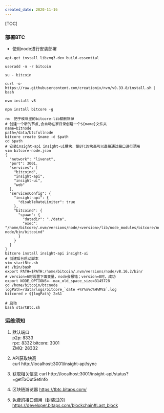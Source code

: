 ```yaml
---
created_date: 2020-11-16
---
```


[TOC]

### 部署BTC

- 使用node进行安装部署

```shell
apt-get install libzmq3-dev build-essential 

useradd -m -r bitcoin

su - bitcoin

curl -o- https://raw.githubusercontent.com/creationix/nvm/v0.33.8/install.sh | bash

nvm install v8

npm install bitcore -g

rm  把子模块里的bitcore-lib都删除掉 
# 创建一个新的节点,会自动在家目录创建一个${name}文件夹
name=bitnode
path=/data/btcfullnode
bitcore create $name -d $path
cd $path
# 安装insight-api insight-ui模块，使BTC的块高可以直接通过接口进行调用
vim bitcore-node.json
{
  "network": "livenet",
  "port": 3001,
  "services": [
    "bitcoind",
    "insight-api",
    "insight-ui",
    "web"
  ],
  "servicesConfig": {
    "insight-api": {
      "disableRateLimiter": true
    },
    "bitcoind": {
      "spawn": {
        "datadir": "./data",
        "exec": "/home/bitcore/.nvm/versions/node/<version>/lib/node_modules/bitcore/node_modules/bitcore-node/bin/bitcoind"
      }
    }
  }
}
bitcore install insight-api insight-ui
# 创建后台启动脚本
vim startBtc.sh
#! /bin/bash
export PATH=$PATH:/home/bitcoin/.nvm/versions/node/v8.16.2/bin/
# version=6时设置下面变量，node会报错；version=8时，成功
export NODE_OPTIONS=--max_old_space_size=3145728
cd /home/bitcoin/btcnode
logPath=/data/logs/bitcore_`date +%Y%m%d%H%M%S`.log
bitcored > ${logPath} 2>&1

# 启动
bash startBtc.sh
```

### 运维须知

1. 默认端口\
   p2p: 8333\
   rpc: 8332
   bitcore: 3001\
   ZMQ: 28332

2. API获取块高\
   curl http://localhost:3001/insight-api/sync

3. 获取相关信息
   curl http://localhost:3001/insight-api/status?=getTxOutSetInfo

4. 区块链游览器
   https://tbtc.bitaps.com/

5. 免费的接口调用（封装过的）
   https://developer.bitaps.com/blockchain#Last_block
